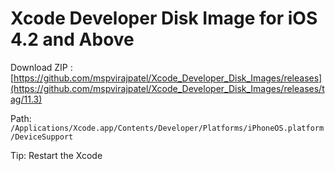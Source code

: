 # Xcode Developer Disk Image for iOS 4.2 and Above

Download ZIP : [https://github.com/mspvirajpatel/Xcode_Developer_Disk_Images/releases](https://github.com/mspvirajpatel/Xcode_Developer_Disk_Images/releases/tag/11.3)

Path: `/Applications/Xcode.app/Contents/Developer/Platforms/iPhoneOS.platform/DeviceSupport`

Tip: Restart the Xcode
